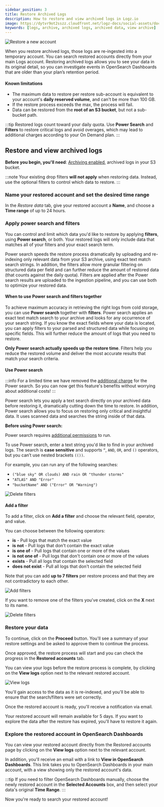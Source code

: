 ```yaml
---
sidebar_position: 3
title: Restore Archived Logs
description: How to restore and view archived logs in Logz.io
image: https://dytvr9ot2sszz.cloudfront.net/logz-docs/social-assets/docs-social.jpg
keywords: [logs, archive, archived logs, archived data, view archive]
---
```



![Restore a new account](https://dytvr9ot2sszz.cloudfront.net/logz-docs/archive-and-restore/restore-new-screen.png)

When you restore archived logs,
those logs are re-ingested into a temporary account. You can search restored accounts directly from your main Logs account.
Restoring archived logs allows you to see your data in its original detail,
so you can investigate events in OpenSearch Dashboards that are older than your plan’s retention period.


#### Known limitations

* The maximum data to restore per restore sub-account is equivalent to your account's **daily reserved volume**, and can't be more than 100 GB.
* If the restore process exceeds the max, the process will fail.
* Data can be restored from the **root of an S3 bucket**, but not a sub-bucket path.

:::tip
Restored logs count toward your daily quota. Use **Power Search** and **Filters** to restore critical logs and avoid overages, which may lead to additional charges according to your On Demand plan.
:::


## Restore and view archived logs

**Before you begin, you'll need**:
[Archiving enabled](https://app.logz.io/#/dashboard/tools/archive-and-restore),
archived logs in your S3 bucket.

:::note
Your existing drop filters **will not apply** when restoring data. Instead, use the optional filters to control which data to restore.
:::


### Name your restored account and set the desired time range


In the _Restore data_ tab, give your restored account a **Name**, and choose a **Time range** of up to 24 hours.



<!-- ##### Make your preparations

There are a few things you need to check before you begin the process.

<!-- 1. Double-check your [Drop filters](/docs/user-guide/data-hub/drop-fiters/) to make sure logs you need won't be filtered.

    If you're planning to restore logs that could be dropped by your drop-filters, you'll need to first make the necessary changes to your drop-filters before restoring. Otherwise the logs will just be dropped right after they are restored, and before   they reach your Logz.io account. 

2. The max data you can restore per restore process is equivalent to your account's daily **reserved volume**, and no more than 100 GB.
  
    If the limit is exceeded, the restore will **fail at the end of the process**.

    It's best to restore data for the smallest time frame, to ensure that the volume of data to be restored will not approach the max limit.
    ::: -->


### Apply power search and filters 


You can control and limit which data you'd like to restore by applying **filters**, using **Power search**, or both. Your restored logs will only include data that matches all of your filters and your exact search term.

Power search speeds the restore process dramatically by uploading and re-indexing only relevant data from your S3 archive, using exact text match search strings.
In addition, the filters allow more granular filtering on structured data per field and can further reduce the amount of restored data (that counts against the daily quota). Filters are applied after the Power search results are uploaded to the ingestion pipeline, and you can use both to optimize your restored data.

#### When to use Power search and filters together

To achieve maximum accuracy in retrieving the right logs from cold storage, you can use **Power search** together with **filters**.
Power search applies an exact text match search to your archive and looks for any occurrence of your search string. If you know the exact fields where your data is located, you can apply filters to your parsed and structured data while focusing on specific fields. This will further reduce the amount of logs that you need to restore.

**Only Power search actually speeds up the restore time**. Filters help you reduce the restored volume and deliver the most accurate results that match your search criteria.


#### Use Power search

:::info
For a limited time we have removed the [additional charge](https://logz.io/pricing/) for the Power search. So you can now get this feature's benefits without worrying about additional costs!
:::


Power search lets you apply a text search directly on your archived data before restoring it, dramatically cutting down the time to restore. In addition, Power search allows you to focus on restoring only critical and insightful data. It uses scanned data and searches the string inside of that data.

**Before using Power search:**


Power search requires [additional permissions](/docs/user-guide/data-hub/archive-restore/set-s3-permissions/#add-power-search-permissions) to run.

<!-- * Make sure your restore time range is **at most 24 hours**. Otherwise, you won't be able to run the Power search. -->
<!--* Your archived data time zone is UTC, which might be different than your browser's time zone. Take that into consideration when choosing your restore duration.-->


To use Power search, enter a text string you'd like to find in your archived logs. The search is **case sensitive** and supports  `“`, `AND`, `OR`, and `()` operators, but you can’t use nested brackets `(())`. 


For example, you can run any of the following searches:

* `("blue sky" OR clouds) AND rain OR "thunder storms"`
* `"ATLAS" AND "Error"`
* `"bucketName" AND ("Error" OR "Warning")`


![Delete filters](https://dytvr9ot2sszz.cloudfront.net/logz-docs/power-search/Restore-settings.png)


#### Add a filter

To add a filter, click on **Add a filter** and choose the relevant field, operator, and value.

You can choose between the following operators:

* **is** - Pull logs that match the exact value
* **is not** - Pull logs that don't contain the exact value
* **is one of** - Pull logs that contain one or more of the values
* **is not one of** - Pull logs that don't contain one or more of the values
* **exists** - Pull all logs that contain the selected field
* **does not exist** - Pull all logs that don't contain the selected field

Note that you can add **up to 7 filters** per restore process and that they are not contradictory to each other.

![Add filters](https://dytvr9ot2sszz.cloudfront.net/logz-docs/archive-and-restore/add-a-filter.png)

If you want to remove one of the filters you've created, click on the **X** next to its name.

![Delete filters](https://dytvr9ot2sszz.cloudfront.net/logz-docs/archive-and-restore/delete-filter.png)




### Restore your data


To continue, click on the **Proceed** button. You'll see a summary of your restore settings and be asked to approve them to continue the process.

Once approved, the restore process will start and you can check the progress in the **Restored accounts** tab.

You can view your logs before the restore process is complete, by clicking on the **View logs** option next to the relevant restored account.

![View logs](https://dytvr9ot2sszz.cloudfront.net/logz-docs/archive-and-restore/restore-new-screen.png)

You'll gain access to the data as it is re-indexed, and you'll be able to ensure that the search/filters were set correctly.

Once the restored account is ready, you'll receive a notification via email.

Your restored account will remain available for 5 days. If you want to explore the data after the restore has expired, you'll have to restore it again.

### Explore the restored account in OpenSearch Dashboards

You can view your restored account directly from the Restored accounts page by clicking on the **View logs** option next to the relevant account.



In addition, you'll receive an email with a link to **View in OpenSearch Dashboards**.
This link takes you to OpenSearch Dashboards in your main account, with a view showing only the restored account's data.


:::tip
If you need to filter OpenSearch Dashboards manually, choose the newly restored account in the **Selected Accounts** box,
and then select your data's original **Time Range**.
:::

Now you're ready to search your restored account!